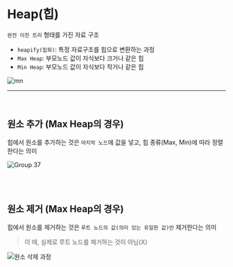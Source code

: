 # Heap(힙) 
`완전 이진 트리` 형태를 가진 자료 구조

- `heapify(힙화)`: 특정 자료구조를 힙으로 변환하는 과정   
- `Max Heap`: 부모노드 값이 자식보다 크거나 같은 힙   
- `Min Heap`: 부모노드 값이 자식보다 작거나 같은 힙
  
![mn](https://github.com/Taeyeon-Lim/Algorithm/assets/54977412/c6b1b7c2-0097-417e-b41f-2c16bf6da61f)
<br/>

---
<br/>

## 원소 추가 (Max Heap의 경우)
힙에서 원소를 추가하는 것은 `마지막 노드`에 값을 넣고, 힙 종류(Max, Min)에 따라 정렬한다는 의미 

![Group 37](https://github.com/Taeyeon-Lim/Algorithm/assets/54977412/cda58719-1147-4c3f-9531-9322626795a9)

<br/><br/>

## 원소 제거 (Max Heap의 경우)
힙에서 원소를 제거하는 것은 `루트 노드의 값(의미 있는 유일한 값)만` 제거한다는 의미
> 이 때, 실제로 루트 노드를 제거하는 것이 아님(X)

![원소 삭제 과정](https://github.com/Taeyeon-Lim/Algorithm/assets/54977412/0ca40abd-3ab1-4911-b26e-e98f97bc027f)
